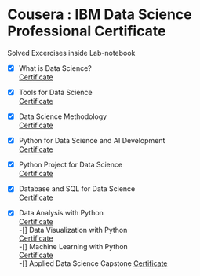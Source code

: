 # Cousera : IBM Data Science Professional Certificate<br>
Solved Excercises inside Lab-notebook<br>
-[x] What is Data Science?<br>
      [Certificate](https://coursera.org/share/51a934661b8349d35b7709f00f42b02d)<br>
-[x] Tools for Data Science<br>
      [Certificate](https://coursera.org/share/d7716a8b35d73a6c84bbc10de60d0a78)<br>
-[x] Data Science Methodology<br>
      [Certificate](https://coursera.org/share/fc10d5aa73ab17e8ce073e57ef5862e3)<br>
-[x] Python for Data Science and AI Development<br>
      [Certificate](https://coursera.org/share/9911fc07df30965042716f00d57cd360)<br>
-[x] Python Project for Data Science<br>
      [Certificate](https://coursera.org/share/7ba99c7b43198816159637d658e2f39a)<br> 
-[x] Database and SQL for Data Science<br>
      [Certificate](https://coursera.org/share/b59fa655cbd1ab2eedb37a883a6632ec)<br>
-[x] Data Analysis with Python<br>
      [Certificate]()<br>
-[] Data Visualization with Python<br>
      [Certificate]()<br>
-[] Machine Learning with Python<br>
      [Certificate]()<br>
-[] Applied Data Science Capstone
      [Certificate]()<br>




